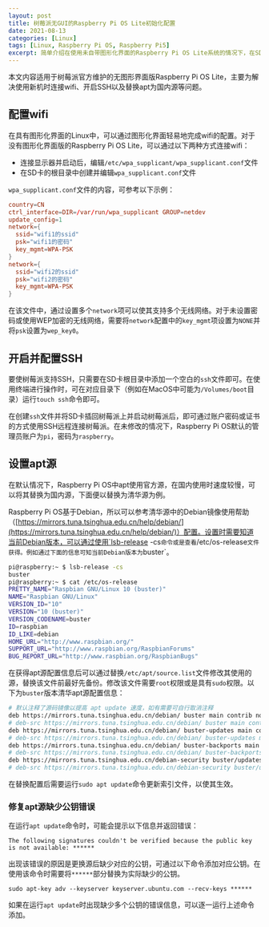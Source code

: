 ```yaml
---
layout: post
title: 树莓派无GUI的Raspberry Pi OS Lite初始化配置
date: 2021-08-13
categories: [Linux]
tags: [Linux, Raspberry Pi OS, Raspberry Pi5]
excerpt: 简单介绍在使用未自带图形化界面的Raspberry Pi OS Lite系统的情况下，在SD卡配置或终端环境中配置无线网络、开启SSH以及替换apt源。
---
```


本文内容适用于树莓派官方维护的无图形界面版Raspberry Pi OS Lite，主要为解决使用新机时连接wifi、开启SSH以及替换apt为国内源等问题。

## 配置wifi

在具有图形化界面的Linux中，可以通过图形化界面轻易地完成wifi的配置。对于没有图形化界面版的Raspberry Pi OS Lite，可以通过以下两种方式连接wifi：

- 连接显示器并启动后，编辑`/etc/wpa_supplicant/wpa_supplicant.conf`文件
- 在SD卡的根目录中创建并编辑`wpa_supplicant.conf`文件

`wpa_supplicant.conf`文件的内容，可参考以下示例：

```conf
country=CN
ctrl_interface=DIR=/var/run/wpa_supplicant GROUP=netdev
update_config=1
network={
  ssid="wifi1的ssid"
  psk="wifi1的密码"
  key_mgmt=WPA-PSK
}
network={
  ssid="wifi2的ssid"
  psk="wifi2的密码"
  key_mgmt=WPA-PSK
}
```

在该文件中，通过设置多个`network`项可以使其支持多个无线网络。对于未设置密码或使用WEP加密的无线网络，需要将`network`配置中的`key_mgmt`项设置为`NONE`并将`psk`设置为`wep_key0`。

## 开启并配置SSH

要使树莓派支持SSH，只需要在SD卡根目录中添加一个空白的`ssh`文件即可。在使用终端进行操作时，可在对应目录下（例如在MacOS中可能为`/Volumes/boot`目录）运行`touch ssh`命令即可。

在创建`ssh`文件并将SD卡插回树莓派上并启动树莓派后，即可通过账户密码或证书的方式使用SSH远程连接树莓派。在未修改的情况下，Raspberry Pi OS默认的管理员账户为`pi`，密码为`raspberry`。

## 设置apt源

在默认情况下，Raspberry Pi OS中apt使用官方源，在国内使用时速度较慢，可以将其替换为国内源，下面便以替换为清华源为例。

Raspberry Pi OS基于Debian，所以可以参考清华源中的Debian镜像使用帮助
（[https://mirrors.tuna.tsinghua.edu.cn/help/debian/](https://mirrors.tuna.tsinghua.edu.cn/help/debian/)）配置。设置时需要知道当前Debian版本，可以通过使用`lsb-release -cs`命令或是查看`/etc/os-release`文件获得。例如通过下面的信息可知当前Debian版本为`buster`。

```bash
pi@raspberry:~ $ lsb-release -cs
buster
pi@raspberry:~ $ cat /etc/os-release
PRETTY_NAME="Raspbian GNU/Linux 10 (buster)"
NAME="Raspbian GNU/Linux"
VERSION_ID="10"
VERSION="10 (buster)"
VERSION_CODENAME=buster
ID=raspbian
ID_LIKE=debian
HOME_URL="http://www.raspbian.org/"
SUPPORT_URL="http://www.raspbian.org/RaspbianForums"
BUG_REPORT_URL="http://www.raspbian.org/RaspbianBugs"
```

在获得apt源配置信息后可以通过替换`/etc/apt/source.list`文件修改其使用的源，替换该文件前最好先备份。修改该文件需要`root`权限或是具有`sudo`权限。以下为`buster`版本清华apt源配置信息：

```bash
# 默认注释了源码镜像以提高 apt update 速度，如有需要可自行取消注释
deb https://mirrors.tuna.tsinghua.edu.cn/debian/ buster main contrib non-free
# deb-src https://mirrors.tuna.tsinghua.edu.cn/debian/ buster main contrib non-free
deb https://mirrors.tuna.tsinghua.edu.cn/debian/ buster-updates main contrib non-free
# deb-src https://mirrors.tuna.tsinghua.edu.cn/debian/ buster-updates main contrib non-free
deb https://mirrors.tuna.tsinghua.edu.cn/debian/ buster-backports main contrib non-free
# deb-src https://mirrors.tuna.tsinghua.edu.cn/debian/ buster-backports main contrib non-free
deb https://mirrors.tuna.tsinghua.edu.cn/debian-security buster/updates main contrib non-free
# deb-src https://mirrors.tuna.tsinghua.edu.cn/debian-security buster/updates main contrib non-free
```

在替换配置后需要运行`sudo apt update`命令更新索引文件，以使其生效。

### 修复apt源缺少公钥错误

在运行`apt update`命令时，可能会提示以下信息并返回错误：

```
The following signatures couldn't be verified because the public key is not available: ******
```

出现该错误的原因是更换源后缺少对应的公钥，可通过以下命令添加对应公钥。在使用该命令时需要将`******`部分替换为实际缺少的公钥。

```
sudo apt-key adv --keyserver keyserver.ubuntu.com --recv-keys ******
```

如果在运行`apt update`时出现缺少多个公钥的错误信息，可以逐一运行上述命令添加。
